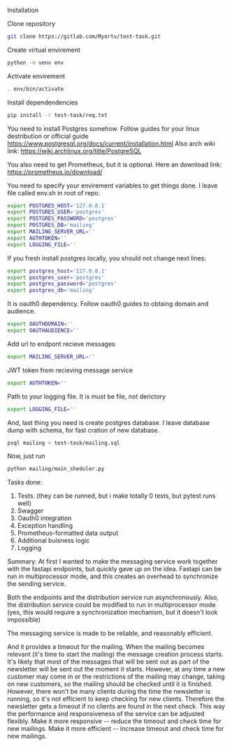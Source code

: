 Installation


Clone repository 
```bash
git clone https://gitlab.com/Myortv/test-task.git  
```

Create virtual envirement
```bash
python -m venv env
```

Activate envirement
```bash
. env/bin/activate
```

Install dependendencies
```bash
pip install -r test-task/req.txt
```

You need to install Postgres somehow. Follow guides for your linux destribution or official guide
https://www.postgresql.org/docs/current/installation.html
Also arch wiki link:
https://wiki.archlinux.org/title/PostgreSQL

You also need to get Prometheus, but it is optional. Here an download link:
https://prometheus.io/download/ 



You need to specify your envirement variables to get things done. I leave file called env.sh in root of repo.

```sh
export POSTGRES_HOST='127.0.0.1'
export POSTGRES_USER='postgres'
export POSTGRES_PASSWORD='postgres'
export POSTGRES_DB='mailing'
export MAILING_SERVER_URL=''
export AUTHTOKEN=''
export LOGGING_FILE=''
```

If you fresh install postgres locally, you should not change next lines:

```sh
export postgres_host='127.0.0.1'
export postgres_user='postgres'
export postgres_password='postgres'
export postgres_db='mailing'
```

It is oauth0 dependency. Follow oauth0 guides to obtaing domain and audience.

```sh
export OAUTHDOMAIN=''
export OAUTHAUDIENCE=''
```

Add url to endpont recieve messages

```sh
export MAILING_SERVER_URL=''
```

JWT token from recieving message service

```sh
export AUTHTOKEN=''
```

Path to your logging file. It is must be file, not derictory

```sh
export LOGGING_FILE=''
```



And, last thing you need is create postgres database.
I leave database dump with schema, for fast cration of new database.

```sh
psql mailing < test-task/mailing.sql
```

Now, just run
```sh
python mailing/main_sheduler.py
```



Tasks done:
1. Tests. (they can be runned, but i make totally 0 tests, but pytest runs well)
5. Swagger 
7. Oauth0 integration
9. Exception handling
10. Prometheus-formatted data output
11. Additional buisness logic
12. Logging

Summary:
At first I wanted to make the messaging service work together with the fastapi endpoints, but quickly gave up on the idea.
Fastapi can be run in multiprocessor mode, and this creates an overhead to synchronize the sending service.

Both the endpoints and the distribution service run asynchronously. Also, the distribution service could be modified to run in multiprocessor mode (yes, this would require a synchronization mechanism, but it doesn't look impossible)

The messaging service is made to be reliable, and reasonably efficient.

And it provides a timeout for the mailing. When the mailing becomes relevant (it's time to start the mailing) the message creation process starts. It's likely that most of the messages that will be sent out as part of the newsletter will be sent out the moment it starts. 
However, at any time a new customer may come in or the restrictions of the mailing may change, taking on new customers, so the mailing should be checked until it is finished. However, there won't be many clients during the time the newsletter is running, so it's not efficient to keep checking for new clients. 
Therefore the newsletter gets a timeout if no clients are found in the next check. This way the performance and responsiveness of the service can be adjusted flexibly. Make it more responsive -- reduce the timeout and check time for new mailings. Make it more efficient -- increase timeout and check time for new mailings.